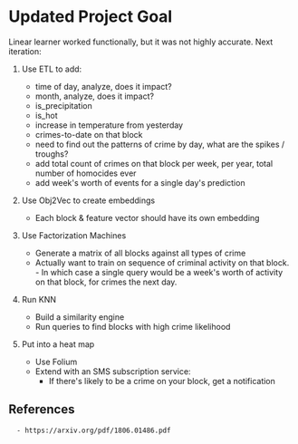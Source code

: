 # Updated Project Goal

Linear learner worked functionally, but it was not highly accurate. Next iteration:

1. Use ETL to add:
      - time of day, analyze, does it impact?
      - month, analyze, does it impact? 
      - is_precipitation 
      - is_hot
      - increase in temperature from yesterday
      - crimes-to-date on that block 
      - need to find out the patterns of crime by day, what are the spikes / troughs?
      - add total count of crimes on that block per week, per year, total number of homocides ever
      - add week's worth of events for a single day's prediction

2. Use Obj2Vec to create embeddings
      - Each block & feature vector should have its own embedding

3. Use Factorization Machines
      - Generate a matrix of all blocks against all types of crime
      - Actually want to train on sequence of criminal activity on that block. 
            - In which case a single query would be a week's worth of activity on that block, for crimes the next day. 

4. Run KNN
      - Build a similarity engine 
      - Run queries to find blocks with high crime likelihood

5. Put into a heat map 
      - Use Folium
      - Extend with an SMS subscription service:
        - If there's likely to be a crime on your block, get a notification

## References
      - https://arxiv.org/pdf/1806.01486.pdf 
